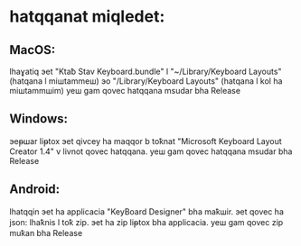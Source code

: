 # hatqqanat miqledet:

## MacOS:
lhaɣatiq эet "Ktaƀ Stav Keyboard.bundle" l "~/Library/Keyboard Layouts" (hatqana l miшtammeш) эo "/Library/Keyboard Layouts" (hatqana l kol ha miшtammшim)
yeш gam qovec hatqqana msudar bha Release

## Windows:
эeᵽшar liᵽtox эet qivcey ha maqqor b toꝁnat "Microsoft Keyboard Layout Creator 1.4" v livnot qovec hatqqana.
yeш gam qovec hatqqana msudar bha Release

## Android:
lhatqqin эet ha applicacia "KeyBoard Designer" bha maꝁшir.
эet qovec ha json: lhaꝁnis l toꝁ zip.
эet ha zip liᵽtox bha applicacia.
yeш gam qovec zip muꝁan bha Release
